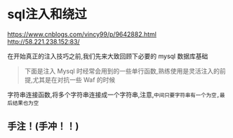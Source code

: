 # sql注入和绕过

https://www.cnblogs.com/vincy99/p/9642882.html
http://58.221.238.152:83/


在开始真正的注入技巧之前,我们先来大致回顾下必要的 mysql 数据库基础


>下面是注入 Mysql 时经常会用到的一些单行函数,熟练使用是灵活注入的前提,尤其是在对抗一些 Waf 的时候

字符串连接函数,将多个字符串连接成一个字符串,注意,`中间只要字符串有一个为空,最后结果也为空`


## 手注！(手冲！！)








